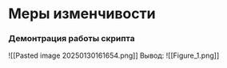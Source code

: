 # Меры изменчивости

### Демонтрация работы скрипта

![[Pasted image 20250130161654.png]]
Вывод:
![[Figure_1.png]]

